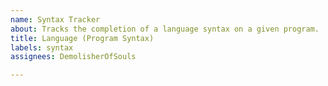 ```yaml
---
name: Syntax Tracker
about: Tracks the completion of a language syntax on a given program.
title: Language (Program Syntax)
labels: syntax
assignees: DemolisherOfSouls

---
```




